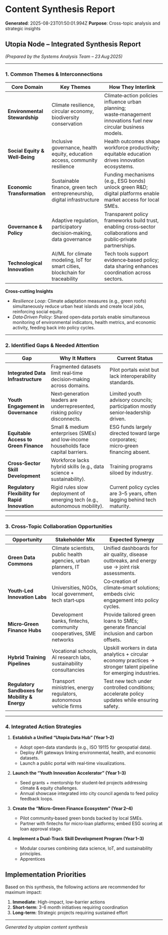 # Content Synthesis Report

**Generated**: 2025-08-23T01:50:01.994Z
**Purpose**: Cross-topic analysis and strategic insights

## Utopia Node – Integrated Synthesis Report  
*(Prepared by the Systems Analysis Team – 23 Aug 2025)*  

---

### 1. Common Themes & Interconnections

| Core Domain | Key Themes | How They Interlink |
|-------------|------------|--------------------|
| **Environmental Stewardship** | Climate resilience, circular economy, biodiversity conservation | Climate‑action policies influence urban planning; waste‑management innovations fuel new circular business models. |
| **Social Equity & Well‑Being** | Inclusive governance, health equity, education access, community resilience | Health outcomes shape workforce productivity; equitable education drives innovation ecosystems. |
| **Economic Transformation** | Sustainable finance, green tech entrepreneurship, digital infrastructure | Funding mechanisms (e.g., ESG bonds) unlock green R&D; digital platforms enable market access for local SMEs. |
| **Governance & Policy** | Adaptive regulation, participatory decision‑making, data governance | Transparent policy frameworks build trust, enabling cross‑sector collaborations and public‑private partnerships. |
| **Technological Innovation** | AI/ML for climate modeling, IoT for smart cities, blockchain for traceability | Tech tools support evidence‑based policy; data sharing enhances coordination across sectors. |

**Cross‑cutting Insights**

- *Resilience Loop*: Climate adaptation measures (e.g., green roofs) simultaneously reduce urban heat islands and create local jobs, reinforcing social equity.
- *Data‑Driven Policy*: Shared open‑data portals enable simultaneous monitoring of environmental indicators, health metrics, and economic activity, feeding back into policy cycles.

---

### 2. Identified Gaps & Needed Attention

| Gap | Why It Matters | Current Status |
|-----|----------------|----------------|
| **Integrated Data Infrastructure** | Fragmented datasets limit real‑time decision‑making across domains. | Pilot portals exist but lack interoperability standards. |
| **Youth Engagement in Governance** | Next‑generation leaders are underrepresented, risking policy disconnects. | Limited youth advisory councils; participation mostly senior‑leadership driven. |
| **Equitable Access to Green Finance** | Small & medium enterprises (SMEs) and low‑income households face capital barriers. | ESG funds largely directed toward large corporates; micro‑green financing absent. |
| **Cross‑Sector Skill Development** | Workforce lacks hybrid skills (e.g., data science + sustainability). | Training programs siloed by industry. |
| **Regulatory Flexibility for Rapid Innovation** | Rigid rules slow deployment of emerging tech (e.g., autonomous mobility). | Current policy cycles are 3–5 years, often lagging behind tech maturity. |

---

### 3. Cross‑Topic Collaboration Opportunities

| Opportunity | Stakeholder Mix | Expected Synergy |
|-------------|-----------------|------------------|
| **Green Data Commons** | Climate scientists, public health agencies, urban planners, IT vendors | Unified dashboards for air quality, disease outbreaks, and energy use → joint risk assessments. |
| **Youth‑Led Innovation Labs** | Universities, NGOs, local government, tech start‑ups | Co‑creation of climate‑smart solutions; embeds civic engagement into policy cycles. |
| **Micro‑Green Finance Hubs** | Development banks, fintechs, community cooperatives, SME networks | Provide tailored green loans to SMEs; generate financial inclusion and carbon offsets. |
| **Hybrid Training Pipelines** | Vocational schools, AI research labs, sustainability consultancies | Upskill workers in data analytics + circular economy practices → stronger talent pipeline for emerging industries. |
| **Regulatory Sandboxes for Mobility & Energy** | Transport ministries, energy regulators, autonomous vehicle firms | Test new tech under controlled conditions; accelerate policy updates while ensuring safety. |

---

### 4. Integrated Action Strategies

1. **Establish a Unified “Utopia Data Hub” (Year 1–2)**
   - Adopt open‑data standards (e.g., ISO 19115 for geospatial data).
   - Deploy API gateways linking environmental, health, and economic datasets.
   - Launch a public portal with real‑time visualizations.

2. **Launch the “Youth Innovation Accelerator” (Year 1–3)**
   - Seed grants + mentorship for student‑led projects addressing climate & equity challenges.
   - Annual showcase integrated into city council agenda to feed policy feedback loops.

3. **Create the “Micro‑Green Finance Ecosystem” (Year 2–4)**
   - Pilot community‑based green bonds backed by local SMEs.
   - Partner with fintechs for micro‑loan platforms; embed ESG scoring at loan approval stage.

4. **Implement a Dual‑Track Skill Development Program (Year 1–3)**
   - Modular courses combining data science, IoT, and sustainability principles.
   - Apprentices

## Implementation Priorities
Based on this synthesis, the following actions are recommended for maximum impact:

1. **Immediate**: High-impact, low-barrier actions
2. **Short-term**: 3-6 month initiatives requiring coordination
3. **Long-term**: Strategic projects requiring sustained effort

---
*Generated by utopian content synthesis*
